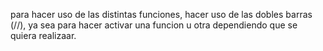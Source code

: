 para hacer uso de las distintas funciones, hacer uso de las dobles barras (//), ya sea para hacer activar una funcion u otra dependiendo que se quiera realizaar. 
